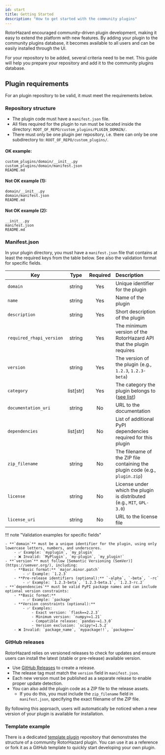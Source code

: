 ```yaml
---
id: start
title: Getting Started
description: "How to get started with the community plugins"
---
```


RotorHazard encouraged community-driven plugin development, making it easy to extend the platform with new features. By adding your plugin to the community plugins database, it becomes available to all users and can be easily installed through the UI.

For your repository to be added, several criteria need to be met. This guide will help you prepare your repository and add it to the community plugins database.

## Plugin requirements

For an plugin repository to be valid, it must meet the requirements below.

### Repository structure

- The plugin code must have a `manifest.json` file.
- All files required for the plugin to run must be located inside the directory: `ROOT_OF_REPO/custom_plugins/PLUGIN_DOMAIN/`.
- There must only be one plugin per repository, i.e. there can only be one subdirectory to: `ROOT_OF_REPO/custom_plugins/`.

#### OK example:

```
custom_plugins/domain/__init__.py
custom_plugins/domain/manifest.json
README.md
```

#### Not OK example (1):

```
domain/__init__.py
domain/manifest.json
README.md
```

#### Not OK example (2):

```
__init__.py
manifest.json
README.md
```

### Manifest.json

In your plugin directory, you must have a `manifest.json` file that contains at least the required keys from the table below. See also the validation format for specific fields.

| Key                      |  Type     | Required | Description                                                            |
| ------------------------ | :-------: | :------: | :--------------------------------------------------------------------- |
| `domain`                 | string    | Yes      | Unique identifier for the plugin                                       |
| `name`                   | string    | Yes      | Name of the plugin                                                     |
| `description`            | string    | Yes      | Short description of the plugin                                        |
| `required_rhapi_version` | string    | Yes      | The minimum version of the RotorHazard API that the plugin requires    |
| `version`                | string    | Yes      | The version of the plugin (e.g., `1.2.3`, `1.2.3-beta`)                |
| `category`               | list[str] | Yes      | The category the plugin belongs to ([see list][categories])            |
| `documentation_uri`      | string    | No       | URL to the documentation                                               |
| `dependencies`           | list[str] | No       | List of additional PyPI dependencies required for this plugin          |
| `zip_filename`           | string    | No       | The filename of the ZIP file containing the plugin code (e.g., `plugin.zip`) |
| `license`                | string    | No       | License under which the plugin is distributed (e.g., `MIT`, `GPL-3.0`) |
| `license_uri`            | string    | No       | URL to the license file                                                |


!!! note "Validation examples for specific fields"

    - **`domain`** must be a unique identifier for the plugin, using only lowercase letters, numbers, and underscores.
        - ✅ Example: `myplugin`, `my_plugin`
        - ❌ Invalid: `MyPlugin`, `my-plugin`, `my_plugin!`
    - **`version`** must follow [Semantic Versioning (SemVer)](https://semver.org/), including:
        - **Basic format:** `major.minor.patch`
            - ✅ Example: `1.2.3`
        - **Pre-release identifiers (optional):** `-alpha`, `-beta`, `-rc`
            - ✅ Example: `1.2.3-beta`, `1.2.3-beta.1`, `1.2.3-rc.2`
    - **`dependencies`** must be valid PyPI package names and can include optional version constraints:
        - **Basic format:**
            - ✅ Example: `package`
        - **Version constraints (optional):**
            - ✅ Examples:
                - Exact version: `flask==2.2.3`
                - Minimum version: `numpy>=1.21`
                - Compatible release: `pandas~=1.3.0`
                - Version exclusion: `scipy!=1.5.2`
        - ❌ Invalid: `package_name`, `mypackage!!`, `package==`

### GitHub releases

RotorHazard relies on versioned releases to check for updates and ensure users can install the latest (stable or pre-release) available version.

- Use [GitHub Releases](https://docs.github.com/en/repositories/releasing-projects-on-github/managing-releases-in-a-repository) to create a release.
- The release tag must match the `version` field in `manifest.json`.
- Each new version must be published as a separate release to enable proper update detection.
- You can also add the plugin code as a ZIP file to the release assets.
    - If you do this, you must include the `zip_filename` field in `manifest.json`, specifying the exact filename of the ZIP file.

By following this approach, users will automatically be noticed when a new version of your plugin is available for installation.

### Template example

There is a dedicated [template plugin](https://github.com/RotorHazard/plugin-template) repository that demonstrates the structure of a community RotorHazard plugin. You can use it as a reference or fork it as a GitHub template to quickly start developing your own plugin.

<!-- LINKS -->
[categories]: https://github.com/RotorHazard/community-plugins/blob/main/categories.json
